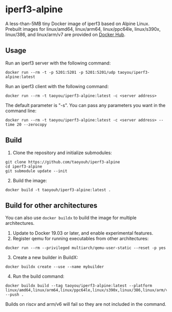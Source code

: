 # iperf3-alpine

A less-than-5MB tiny Docker image of iperf3 based on Alpine Linux. Prebuilt images for linux/amd64, linux/arm64, linux/ppc64le, linux/s390x, linux/386, and linux/arm/v7 are provided on [Docker Hub](https://hub.docker.com/r/taoyou/iperf3-alpine).

## Usage

Run an iperf3 server with the following command:
```
docker run --rm -t -p 5201:5201 -p 5201:5201/udp taoyou/iperf3-alpine:latest
```

Run an iperf3 client with the following command:
```
docker run --rm -t taoyou/iperf3-alpine:latest -c <server address>
```

The default parameter is "-s". You can pass any parameters you want in the command line:
```
docker run --rm -t taoyou/iperf3-alpine:latest -c <server address> --time 20 --zerocopy
```


## Build

1. Clone the repository and initialize submodules:
```
git clone https://github.com/taoyouh/iperf3-alpine
cd iperf3-alpine
git submodule update --init
```

2. Build the image:
```
docker build -t taoyouh/iperf3-alpine:latest .
```

## Build for other architectures

You can also use `docker buildx` to build the image for multiple architectures.

1. Update to Docker 19.03 or later, and enable experimental features.
2. Register qemu for running executables from other architectures:
```
docker run --rm --privileged multiarch/qemu-user-static --reset -p yes
```
3. Create a new builder in BuildX:
```
docker buildx create --use --name mybuilder
```
4. Run the build command:
```
docker buildx build --tag taoyou/iperf3-alpine:latest --platform linux/amd64,linux/arm64,linux/ppc64le,linux/s390x,linux/386,linux/arm/v7 --push .
```

Builds on riscv and arm/v6 will fail so they are not included in the command.
